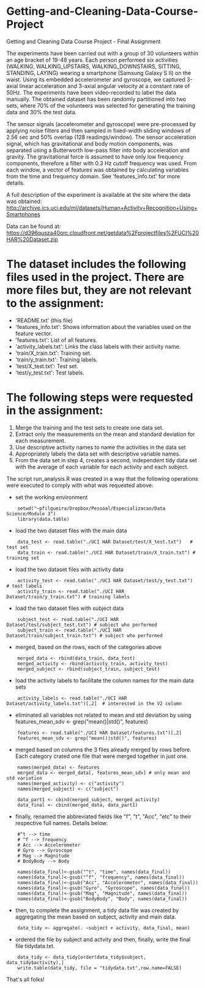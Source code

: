 # Getting-and-Cleaning-Data-Course-Project
Getting and Cleaning Data Course Project - Final Assignment

The experiments have been carried out with a group of 30 volunteers within an age bracket of 19-48 years. Each person performed six activities (WALKING, WALKING_UPSTAIRS, WALKING_DOWNSTAIRS, SITTING, STANDING, LAYING) wearing a smartphone (Samsung Galaxy S II) on the waist. Using its embedded accelerometer and gyroscope, we captured 3-axial linear acceleration and 3-axial angular velocity at a constant rate of 50Hz. The experiments have been video-recorded to label the data manually. The obtained dataset has been randomly partitioned into two sets, where 70% of the volunteers was selected for generating the training data and 30% the test data. 

The sensor signals (accelerometer and gyroscope) were pre-processed by applying noise filters and then sampled in fixed-width sliding windows of 2.56 sec and 50% overlap (128 readings/window). The sensor acceleration signal, which has gravitational and body motion components, was separated using a Butterworth low-pass filter into body acceleration and gravity. The gravitational force is assumed to have only low frequency components, therefore a filter with 0.3 Hz cutoff frequency was used. From each window, a vector of features was obtained by calculating variables from the time and frequency domain. See 'features_info.txt' for more details. 

A full description of the experiment is available at the site where the data was obtained:
http://archive.ics.uci.edu/ml/datasets/Human+Activity+Recognition+Using+Smartphones

Data can be found at:
https://d396qusza40orc.cloudfront.net/getdata%2Fprojectfiles%2FUCI%20HAR%20Dataset.zip 

The dataset includes the following files used in the project.  There are more files but, they are not relevant to the assignment:
=================================================================================================================================

- 'README.txt' (this file)
- 'features_info.txt': Shows information about the variables used on the feature vector.
- 'features.txt': List of all features.
- 'activity_labels.txt': Links the class labels with their activity name.
- 'train/X_train.txt': Training set.
- 'train/y_train.txt': Training labels.
- 'test/X_test.txt': Test set.
- 'test/y_test.txt': Test labels.

The following steps were requested in the assignment:
=================================================================
1. Merge the training and the test sets to create one data set.
2. Extract only the measurements on the mean and standard deviation for each measurement.
3. Use descriptive activity names to name the activities in the data set
4. Appropriately labels the data set with descriptive variable names.
5. From the data set in step 4, creates a second, independent tidy data set with the average of each variable for each activity and each subject.

The script run_analysis.R was created in a way that the following operations were executed to comply with what was requested above:
- set the working environment
```
    setwd("~pfilgueira/Dropbox/Pessoal/Especializacao/Data Science/Module 3")
    library(data.table)
```
- load the two dataset files with the main data
```
    data_test <- read.table("./UCI HAR Dataset/test/X_test.txt")   # test set
    data_train <- read.table("./UCI HAR Dataset/train/X_train.txt") # training set
```

- load the two dataset files with activity data
```
    activity_test <- read.table("./UCI HAR Dataset/test/y_test.txt")   # test labels
    activity_train <- read.table("./UCI HAR Dataset/train/y_train.txt") # training labels
```
- load the two dataset files with subject data
```
    subject_test <- read.table("./UCI HAR Dataset/test/subject_test.txt") # subject who performed
    subject_train <- read.table("./UCI HAR Dataset/train/subject_train.txt") # subject who performed
```
- merged, based on the rows, each of the categories above
```
    merged_data <- rbind(data_train, data_test)
    merged_activity <- rbind(activity_train, activity_test)
    merged_subject <- rbind(subject_train, subject_test)
```    
- load the activity labels to facilitate the column names for the main data sets
```
    activity_labels <- read.table("./UCI HAR Dataset/activity_labels.txt")[,2]  # interested in the V2 column
```
- eliminated all variables not related to mean and std deviation by using features_mean_sdv <- grep("mean()|std()", features)
```
    features <- read.table("./UCI HAR Dataset/features.txt")[,2]
    features_mean_sdv <- grep("mean()|std()", features)
```
- merged based on columns the 3 files already merged by rows before.   Each category crated one file that were merged together in just one.
```
    names(merged_data) <- features
    merged_data <- merged_data[, features_mean_sdv] # only mean and std variation
    names(merged_activity) <- c("activity")
    names(merged_subject) <- c("subject")
    
    data_part1 <- cbind(merged_subject, merged_activity)
    data_final <- cbind(merged_data, data_part1)
```    
- finally, renamed the abbreviated fields like "f", "t", "Acc", "etc" to their respective full names.  Details below:
```
    #^t --> time
    # ^f --> frequency
    # Acc --> Accelerometer
    # Gyro --> Gyroscope
    # Mag --> Magnitude
    # BodyBody --> Body

    names(data_final)<-gsub("^t", "time", names(data_final))
    names(data_final)<-gsub("^f", "frequency", names(data_final))
    names(data_final)<-gsub("Acc", "Accelerometer", names(data_final))
    names(data_final)<-gsub("Gyro", "Gyroscope", names(data_final))
    names(data_final)<-gsub("Mag", "Magnitude", names(data_final))
    names(data_final)<-gsub("BodyBody", "Body", names(data_final))
```
- then, to complete the assignment, a tidy data file was created by aggregating the mean based on subject, activity and main data.
```
    data_tidy <- aggregate(. ~subject + activity, data_final, mean)
```    
- ordered the file by subject and actvity and then, finally, write the final file tidydata.txt.
```
    data_tidy <- data_tidy[order(data_tidy$subject, data_tidy$activity),]
    write.table(data_tidy, file = "tidydata.txt",row.name=FALSE)
```    
That's all folks!


